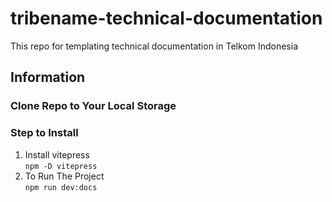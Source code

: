 # tribename-technical-documentation
This repo for templating technical documentation in Telkom Indonesia

## Information
### Clone Repo to Your Local Storage
### Step to Install <br>
1. Install vitepress <br>
``
npm -D vitepress
``
2. To Run The Project <br>
``
npm run dev:docs
``